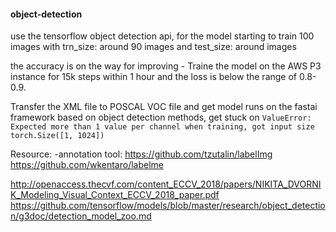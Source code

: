 <h4> object-detection </h4>
<p>use the tensorflow object detection api, for the model starting to train 100 images with trn_size: around 90 images and test_size: around images</p>
the accuracy is on the way for improving
- Traine the model on the AWS P3 instance for 15k steps within 1 hour and the loss is below the range of 0.8-0.9. 

Transfer the XML file to POSCAL VOC file and get model runs on the fastai framework based on object detection methods, get stuck on 
`ValueError: Expected more than 1 value per channel when training, got input size torch.Size([1, 1024])` 


Resource: 
-annotation tool: 
https://github.com/tzutalin/labelImg 
https://github.com/wkentaro/labelme 

http://openaccess.thecvf.com/content_ECCV_2018/papers/NIKITA_DVORNIK_Modeling_Visual_Context_ECCV_2018_paper.pdf
https://github.com/tensorflow/models/blob/master/research/object_detection/g3doc/detection_model_zoo.md  

